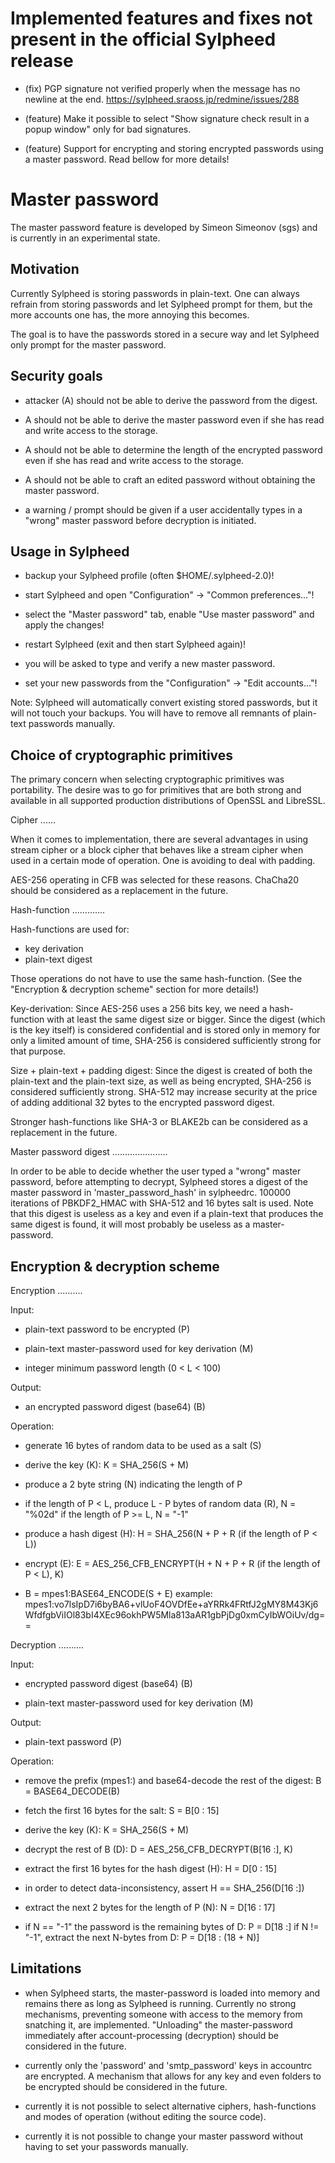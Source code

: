 Implemented features and fixes not present in the official Sylpheed release
===========================================================================

- (fix)
  PGP signature not verified properly when the message has no newline
  at the end. https://sylpheed.sraoss.jp/redmine/issues/288

- (feature)
  Make it possible to select "Show signature check result in a popup window"
  only for bad signatures.

- (feature)
  Support for encrypting and storing encrypted passwords using a master password.
  Read bellow for more details!


Master password
===============

The master password feature is developed by Simeon Simeonov (sgs)
and is currently in an experimental state.


Motivation
----------

Currently Sylpheed is storing passwords in plain-text. One can always refrain
from storing passwords and let Sylpheed prompt for them, but the more accounts
one has, the more annoying this becomes.

The goal is to have the passwords stored in a secure way and let Sylpheed only
prompt for the master password.


Security goals
--------------

- attacker (A) should not be able to derive the password from the digest.

- A should not be able to derive the master password even if she has
  read and write access to the storage.

- A should not be able to determine the length of the encrypted password
  even if she has read and write access to the storage.

- A should not be able to craft an edited password without obtaining the
  master password.

- a warning / prompt should be given if a user accidentally types in a "wrong"
  master password before decryption is initiated.


Usage in Sylpheed
-----------------

- backup your Sylpheed profile (often $HOME/.sylpheed-2.0)!

- start Sylpheed and open "Configuration" -> "Common preferences..."!

- select the "Master password" tab, enable "Use master password" and
  apply the changes!

- restart Sylpheed (exit and then start Sylpheed again)!

- you will be asked to type and verify a new master password.

- set your new passwords from the "Configuration" -> "Edit accounts..."!

Note:
Sylpheed will automatically convert existing stored passwords, but it will not
touch your backups. You will have to remove all remnants of plain-text
passwords manually.


Choice of cryptographic primitives
----------------------------------

The primary concern when selecting cryptographic primitives was portability.
The desire was to go for primitives that are both strong and available in all
supported production distributions of OpenSSL and LibreSSL.


Cipher
......

When it comes to implementation, there are several advantages in using stream
cipher or a block cipher that behaves like a stream cipher when used in a
certain mode of operation. One is avoiding to deal with padding.

AES-256 operating in CFB was selected for these reasons.
ChaCha20 should be considered as a replacement in the future.


Hash-function
.............

Hash-functions are used for:
- key derivation
- plain-text digest

Those operations do not have to use the same hash-function.
(See the "Encryption & decryption scheme" section for more details!)

Key-derivation:
Since AES-256 uses a 256 bits key, we need a hash-function with at least
the same digest size or bigger.
Since the digest (which is the key itself) is considered confidential and is
stored only in memory for only a limited amount of time, SHA-256 is considered
sufficiently strong for that purpose.

Size + plain-text + padding digest:
Since the digest is created of both the plain-text and the plain-text size,
as well as being encrypted, SHA-256 is considered sufficiently strong.
SHA-512 may increase security at the price of adding additional 32 bytes
to the encrypted password digest.

Stronger hash-functions like SHA-3 or BLAKE2b can be considered as a
replacement in the future.


Master password digest
......................

In order to be able to decide whether the user typed a "wrong" master password,
before attempting to decrypt, Sylpheed stores a digest of the master password
in 'master_password_hash' in sylpheedrc.
100000 iterations of PBKDF2_HMAC with SHA-512 and 16 bytes salt is used.
Note that this digest is useless as a key and even if a plain-text that
produces the same digest is found, it will most probably be useless as a
master-password.


Encryption & decryption scheme
------------------------------


Encryption
..........


Input:

- plain-text password to be encrypted (P)

- plain-text master-password used for key derivation (M)

- integer minimum password length (0 < L < 100)


Output:

- an encrypted password digest (base64) (B)


Operation:

- generate 16 bytes of random data to be used as a salt (S)

- derive the key (K): K = SHA_256(S + M)

- produce a 2 byte string (N) indicating the length of P

- if the length of P < L, produce L - P bytes of random data (R), N = "%02d"
  if the length of P >= L, N = "-1"

- produce a hash digest (H): H = SHA_256(N + P + R (if the length of P < L))

- encrypt (E): E = AES_256_CFB_ENCRYPT(H + N + P + R (if the length of P < L), K)

- B = mpes1:BASE64_ENCODE(S + E)
  example:
  mpes1:vo7lsIpD7i6byBA6+vlUoF4OVDfEe+aYRRk4FRtfJ2gMY8M43Kj6WfdfgbViIOl83bI4XEc96okhPW5Mla813aAR1gbPjDg0xmCyIbWOiUv/dg==


Decryption
..........


Input:

- encrypted password digest (base64) (B)

- plain-text master-password used for key derivation (M)


Output:

- plain-text password (P)


Operation:

- remove the prefix (mpes1:) and base64-decode the rest of the digest: B = BASE64_DECODE(B)

- fetch the first 16 bytes for the salt: S = B[0 : 15]

- derive the key (K): K = SHA_256(S + M)

- decrypt the rest of B (D): D = AES_256_CFB_DECRYPT(B[16 :], K)

- extract the first 16 bytes for the hash digest (H): H = D[0 : 15]

- in order to detect data-inconsistency, assert H == SHA_256(D[16 :])

- extract the next 2 bytes for the length of P (N): N = D[16 : 17]

- if N == "-1" the password is the remaining bytes of D: P = D[18 :]
  if N != "-1", extract the next N-bytes from D: P = D[18 : (18 + N)]


Limitations
-----------

- when Sylpheed starts, the master-password is loaded into memory and remains
  there as long as Sylpheed is running. Currently no strong mechanisms,
  preventing someone with access to the memory from snatching it,
  are implemented.
  "Unloading" the master-password immediately after
  account-processing (decryption) should be considered in the future.

- currently only the 'password' and 'smtp_password' keys in accountrc
  are encrypted.
  A mechanism that allows for any key and even folders to be encrypted
  should be considered in the future.

- currently it is not possible to select alternative ciphers, hash-functions
  and modes of operation (without editing the source code).

- currently it is not possible to change your master password without having to
  set your passwords manually.
